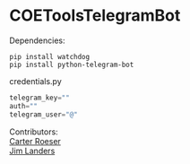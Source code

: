 # COEToolsTelegramBot

Dependencies: 

```console
pip install watchdog
pip install python-telegram-bot
```

credentials.py
```python
telegram_key=""
auth=""
telegram_user="@"
```


Contributors:  
[Carter Roeser](https://github.com/cdgco/Remote-LAPS-UI)  
[Jim Landers](https://github.com/jim-landers/coe-cmd/)
